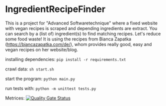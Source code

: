 # IngredientRecipeFinder
This is a project for "Advanced Softwaretechnique" where a fixed website with vegan recipes is scraped and depending ingredients are extract. You can search by a (list of) ingredient(s) to find matching recipes. Let's reduce some food waste!
It is using the recipes from Bianca Zapatka (https://biancazapatka.com/de/), whom provides really good, easy and vegan recipes on her website/blog.

installing dependencies:
`pip install -r requirements.txt`


crawl data:
`sh start.sh`

start the program: 
`python main.py`

run tests with:
`python -m unittest tests.py`


Metrices:
[![Quality Gate Status](https://sonarcloud.io/api/project_badges/measure?project=lunarie16_IngredientRecipeFinder&metric=alert_status)](https://sonarcloud.io/summary/new_code?id=lunarie16_IngredientRecipeFinder)
